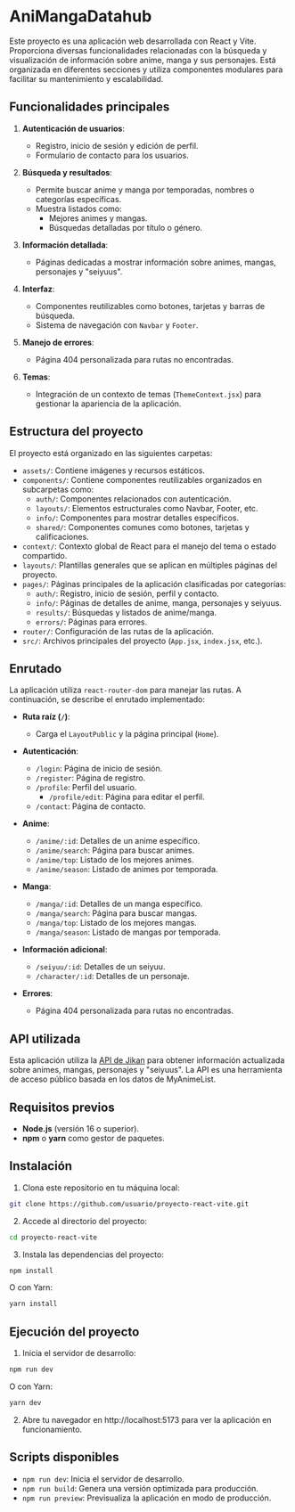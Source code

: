 # AniMangaDatahub

Este proyecto es una aplicación web desarrollada con React y Vite. Proporciona diversas funcionalidades relacionadas con la búsqueda y visualización de información sobre anime, manga y sus personajes. Está organizada en diferentes secciones y utiliza componentes modulares para facilitar su mantenimiento y escalabilidad.

## Funcionalidades principales

1. **Autenticación de usuarios**:

   - Registro, inicio de sesión y edición de perfil.
   - Formulario de contacto para los usuarios.

2. **Búsqueda y resultados**:

   - Permite buscar anime y manga por temporadas, nombres o categorías específicas.
   - Muestra listados como:
     - Mejores animes y mangas.
     - Búsquedas detalladas por título o género.

3. **Información detallada**:

   - Páginas dedicadas a mostrar información sobre animes, mangas, personajes y "seiyuus".

4. **Interfaz**:

   - Componentes reutilizables como botones, tarjetas y barras de búsqueda.
   - Sistema de navegación con `Navbar` y `Footer`.

5. **Manejo de errores**:

   - Página 404 personalizada para rutas no encontradas.

6. **Temas**:
   - Integración de un contexto de temas (`ThemeContext.jsx`) para gestionar la apariencia de la aplicación.

## Estructura del proyecto

El proyecto está organizado en las siguientes carpetas:

- `assets/`: Contiene imágenes y recursos estáticos.
- `components/`: Contiene componentes reutilizables organizados en subcarpetas como:
  - `auth/`: Componentes relacionados con autenticación.
  - `layouts/`: Elementos estructurales como Navbar, Footer, etc.
  - `info/`: Componentes para mostrar detalles específicos.
  - `shared/`: Componentes comunes como botones, tarjetas y calificaciones.
- `context/`: Contexto global de React para el manejo del tema o estado compartido.
- `layouts/`: Plantillas generales que se aplican en múltiples páginas del proyecto.
- `pages/`: Páginas principales de la aplicación clasificadas por categorías:
  - `auth/`: Registro, inicio de sesión, perfil y contacto.
  - `info/`: Páginas de detalles de anime, manga, personajes y seiyuus.
  - `results/`: Búsquedas y listados de anime/manga.
  - `errors/`: Páginas para errores.
- `router/`: Configuración de las rutas de la aplicación.
- `src/`: Archivos principales del proyecto (`App.jsx`, `index.jsx`, etc.).

## Enrutado

La aplicación utiliza `react-router-dom` para manejar las rutas. A continuación, se describe el enrutado implementado:

- **Ruta raíz (`/`)**:

  - Carga el `LayoutPublic` y la página principal (`Home`).

- **Autenticación**:

  - `/login`: Página de inicio de sesión.
  - `/register`: Página de registro.
  - `/profile`: Perfil del usuario.
    - `/profile/edit`: Página para editar el perfil.
  - `/contact`: Página de contacto.

- **Anime**:

  - `/anime/:id`: Detalles de un anime específico.
  - `/anime/search`: Página para buscar animes.
  - `/anime/top`: Listado de los mejores animes.
  - `/anime/season`: Listado de animes por temporada.

- **Manga**:

  - `/manga/:id`: Detalles de un manga específico.
  - `/manga/search`: Página para buscar mangas.
  - `/manga/top`: Listado de los mejores mangas.
  - `/manga/season`: Listado de mangas por temporada.

- **Información adicional**:

  - `/seiyuu/:id`: Detalles de un seiyuu.
  - `/character/:id`: Detalles de un personaje.

- **Errores**:
  - Página 404 personalizada para rutas no encontradas.

## API utilizada

Esta aplicación utiliza la [API de Jikan](https://docs.api.jikan.moe/) para obtener información actualizada sobre animes, mangas, personajes y "seiyuus". La API es una herramienta de acceso público basada en los datos de MyAnimeList.

## Requisitos previos

- **Node.js** (versión 16 o superior).
- **npm** o **yarn** como gestor de paquetes.

## Instalación

1. Clona este repositorio en tu máquina local:

```bash
git clone https://github.com/usuario/proyecto-react-vite.git
```

2. Accede al directorio del proyecto:

```bash
cd proyecto-react-vite
```

3. Instala las dependencias del proyecto:

```bash
npm install
```

O con Yarn:

```bash
yarn install
```

## Ejecución del proyecto

1. Inicia el servidor de desarrollo:

```bash
npm run dev
```

O con Yarn:

```bash
yarn dev
```

2. Abre tu navegador en http://localhost:5173 para ver la aplicación en funcionamiento.

## Scripts disponibles

- `npm run dev`: Inicia el servidor de desarrollo.
- `npm run build`: Genera una versión optimizada para producción.
- `npm run preview`: Previsualiza la aplicación en modo de producción.
